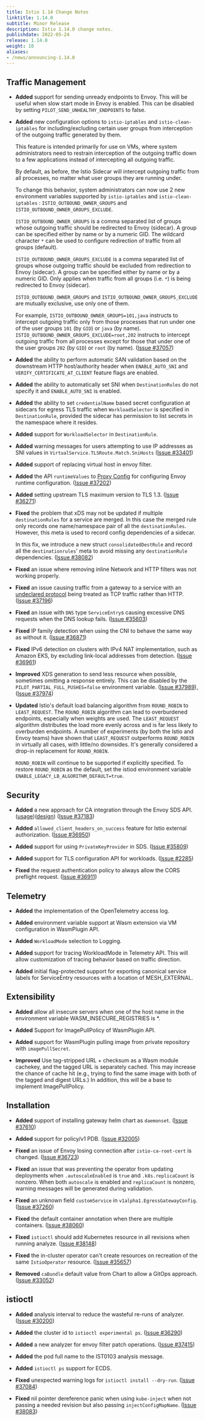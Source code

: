 ```yaml
---
title: Istio 1.14 Change Notes
linktitle: 1.14.0
subtitle: Minor Release
description: Istio 1.14.0 change notes.
publishdate: 2022-05-24
release: 1.14.0
weight: 10
aliases:
- /news/announcing-1.14.0
---
```


## Traffic Management

- **Added** support for sending unready endpoints to Envoy. This will be useful when slow start mode in Envoy is enabled.
  This can be disabled by setting `PILOT_SEND_UNHEALTHY_ENDPOINTS` to false.

- **Added** new configuration options to `istio-iptables` and `istio-clean-iptables`
  for including/excluding certain user groups from interception of the outgoing traffic
  generated by them.

  This feature is intended primarily for use on VMs, where system administrators need
  to restrain interception of the outgoing traffic down to a few applications instead
  of intercepting all outgoing traffic.

  By default, as before, the Istio Sidecar will intercept outgoing traffic from all processes,
  no matter what user groups they are running under.

  To change this behavior, system administrators can now use 2 new environment variables
  supported by `istio-iptables` and `istio-clean-iptables` : `ISTIO_OUTBOUND_OWNER_GROUPS`
  and `ISTIO_OUTBOUND_OWNER_GROUPS_EXCLUDE`.

  `ISTIO_OUTBOUND_OWNER_GROUPS` is a comma separated list of groups whose outgoing traffic
  should be redirected to Envoy (sidecar).
  A group can be specified either by name or by a numeric GID.
  The wildcard character `*` can be used to configure redirection of traffic from all groups
  (default).

  `ISTIO_OUTBOUND_OWNER_GROUPS_EXCLUDE` is a comma separated list of groups whose outgoing
  traffic should be excluded from redirection to Envoy (sidecar).
  A group can be specified either by name or by a numeric GID.
  Only applies when traffic from all groups (i.e. `*`) is being redirected to Envoy (sidecar).

  `ISTIO_OUTBOUND_OWNER_GROUPS` and `ISTIO_OUTBOUND_OWNER_GROUPS_EXCLUDE` are mutually
  exclusive, use only one of them.

  For example, `ISTIO_OUTBOUND_OWNER_GROUPS=101,java` instructs to intercept outgoing traffic only from
    those processes that run under one of the user groups `101` (by `GID`) or `java` (by name).
  `ISTIO_OUTBOUND_OWNER_GROUPS_EXCLUDE=root,202` instructs to intercept outgoing traffic
    from all processes except for those that under one of the user groups `202` (by `GID`)
    or `root` (by name).
    ([Issue #37057](https://github.com/istio/istio/issues/37057))

- **Added** the ability to perform automatic SAN validation based on the downstream HTTP host/authority header
  when `ENABLE_AUTO_SNI` and `VERIFY_CERTIFICATE_AT_CLIENT` feature flags are enabled.

- **Added** the ability to automatically set SNI when `DestinationRules`
  do not specify it and `ENABLE_AUTO_SNI` is enabled.

- **Added** the ability to set `credentialName` based secret configuration
  at sidecars for egress TLS traffic when `WorkloadSelector` is specified in `DestinationRule`,
  provided the sidecar has permission to list secrets in the namespace where it resides.

- **Added** support for `WorkloadSelector` in `DestinationRule`.

- **Added** warning messages for users attempting to use IP addresses as SNI values in `VirtualService.TLSRoute.Match.SniHosts`
  ([Issue #33401](https://github.com/istio/istio/issues/33401))

- **Added** support of replacing virtual host in envoy filter.

- **Added** the API `runtimeValues` to [Proxy Config](/docs/reference/config/istio.mesh.v1alpha1/#ProxyConfig) for
  configuring Envoy runtime configuration.  ([Issue #37202](https://github.com/istio/istio/issues/37202))

- **Added** setting upstream TLS maximum version to TLS 1.3.  ([Issue #36271](https://github.com/istio/istio/issues/36271))

- **Fixed** the problem that xDS may not be updated if multiple `destinationRules` for a service are merged.
  In this case the merged rule only records one name/namespace pair of all the `destinationRules`.
  However, this meta is used to record config dependencies of a sidecar.

  In this fix, we introduce a new struct `consolidatedDestRule` and record all the `destinationrules`' meta
  to avoid missing any `destinationRule` dependencies.  ([Issue #38082](https://github.com/istio/istio/issues/38082))

- **Fixed** an issue where removing inline Network and HTTP filters was not working properly.

- **Fixed** an issue causing traffic from a gateway to a service with an [undeclared protocol](/docs/ops/configuration/traffic-management/protocol-selection/#automatic-protocol-selection) being treated as TCP traffic rather than HTTP.
  ([Issue #37196](https://github.com/istio/istio/issues/37196))

- **Fixed** an issue with `DNS` type `ServiceEntry`s causing excessive DNS requests when the DNS lookup fails.
  ([Issue #35603](https://github.com/istio/istio/issues/35603))

- **Fixed** IP family detection when using the CNI to behave the same way as without it.
  ([Issue #36871](https://github.com/istio/istio/issues/36871))

- **Fixed** IPv6 detection on clusters with IPv4 NAT implementation, such as Amazon EKS, by excluding link-local addresses from detection.
  ([Issue #36961](https://github.com/istio/istio/issues/36961))

- **Improved** XDS generation to send less resource when possible, sometimes omitting a response entirely.
  This can be disabled by the `PILOT_PARTIAL_FULL_PUSHES=false` environment variable.
  ([Issue #37989](https://github.com/istio/istio/issues/37989)),([Issue #37974](https://github.com/istio/istio/issues/37974))

- **Updated** Istio's default load balancing algorithm from `ROUND_ROBIN` to `LEAST_REQUEST`.
  The `ROUND_ROBIN` algorithm can lead to overburdened endpoints, especially when weights
  are used. The `LEAST_REQUEST` algorithm distributes the load more evenly across and is far less
  likely to overburden endpoints. A number of experiments (by both the Istio and
  Envoy teams) have shown that `LEAST_REQUEST` outperforms `ROUND_ROBIN` in virtually all
  cases, with little/no downsides. It's generally considered a drop-in replacement for
  `ROUND_ROBIN`.

  `ROUND_ROBIN` will continue to be supported if explicitly specified. To restore
  `ROUND_ROBIN` as the default, set the istiod environment variable
  `ENABLE_LEGACY_LB_ALGORITHM_DEFAULT=true`.

## Security

- **Added** a new approach for CA integration through the Envoy SDS API.
  ([usage]( https://istio.io/latest/docs/ops/integrations/spire/))([design]( https://docs.google.com/document/d/1zJP6QJukLzckTbdY42ZMLkulGXz4gWzH9SwOh4xoe0A)) ([Issue #37183](https://github.com/istio/istio/issues/37183))

- **Added** `allowed_client_headers_on_success` feature for Istio external authorization.
  ([Issue #36950](https://github.com/istio/istio/issues/36950))

- **Added** support for using `PrivateKeyProvider` in SDS. ([Issue #35809](https://github.com/istio/istio/issues/35809))

- **Added** support for TLS configuration API for workloads.  ([Issue #2285](https://github.com/istio/api/issues/2285))

- **Fixed** the request authentication policy to always allow the CORS preflight request.
  ([Issue #36911](https://github.com/istio/istio/issues/36911))

## Telemetry

- **Added** the implementation of the OpenTelemetry access log.

- **Added** environment variable support at Wasm extension via VM configuration in WasmPlugin API.

- **Added** `WorkloadMode` selection to Logging.

- **Added** support for tracing WorkloadMode in Telemetry API. This will allow customization of tracing behavior based on traffic direction.

- **Added** initial flag-protected support for exporting canonical service labels for ServiceEntry resources with a location of MESH_EXTERNAL.

## Extensibility

- **Added** allow all insecure servers when one of the host name in the environment variable WASM_INSECURE_REGISTRIES is *.

- **Added** Support for ImagePullPolicy of WasmPlugin API.

- **Added** support for WasmPlugin pulling image from private repository with `imagePullSecret`.

- **Improved** Use tag-stripped URL + checksum as a Wasm module cachekey, and the tagged URL is separately cached.
  This may increase the chance of cache hit (e.g., trying to find the same image with both of the tagged and digest URLs.)
  In addition, this will be a base to implement ImagePullPolicy.

## Installation

- **Added** support of installing gateway helm chart as `daemonset`.
  ([Issue #37610](https://github.com/istio/istio/issues/37610))

- **Added** support for policy/v1 PDB.  ([Issue #32005](https://github.com/istio/istio/issues/32005))

- **Fixed** an issue of Envoy losing connection after `istio-ca-root-cert` is changed.
  ([Issue #36723](https://github.com/istio/istio/issues/36723))

- **Fixed** an issue that was preventing the operator from updating deployments when `.autoscaleEnabled` is `true` and `.k8s.replicaCount` is nonzero.
  When both `autoscale` is enabled and `replicaCount` is nonzero, warning messages will be generated during validation.

- **Fixed** an unknown field `customService` in `v1alpha1.EgressGatewayConfig`.
  ([Issue #37260](https://github.com/istio/istio/issues/37260))

- **Fixed** the default container annotation when there are multiple containers.
  ([Issue #38060](https://github.com/istio/istio/pull/38060))

- **Fixed** `istioctl` should add Kubernetes resource in all revisions when running analyze.
  ([Issue #38148](https://github.com/istio/istio/issues/38148))

- **Fixed** the in-cluster operator can't create resources on recreation of the same `IstioOperator` resource.
  ([Issue #35657](https://github.com/istio/istio/issues/35657))

- **Removed** `caBundle` default value from Chart to allow a GitOps approach.
  ([Issue #33052](https://github.com/istio/istio/issues/33052))

## istioctl

- **Added** analysis interval to reduce the wasteful re-runs of analyzer.
  ([Issue #30200](https://github.com/istio/istio/issues/30200))

- **Added** the cluster id to `istioctl experimental ps`.
  ([Issue #36290](https://github.com/istio/istio/issues/36290))

- **Added** a new analyzer for envoy filter patch operations.
  ([Issue #37415](https://github.com/istio/istio/issues/37415))

- **Added** the pod full name to the IST0103 analysis message.

- **Added** `istioctl ps` support for ECDS.

- **Fixed** unexpected warning logs for `istioctl install --dry-run`.
  ([Issue #37084](https://github.com/istio/istio/issues/37084))

- **Fixed** nil pointer dereference panic when using `kube-inject` when
not passing a needed revision but also passing `injectConfigMapName`.  ([Issue #38083](https://github.com/istio/istio/issues/38083))
